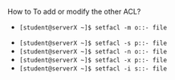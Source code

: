 How to To add or modify the other ACL?
+ `[student@serverX ~]$ setfacl -m o::- file`				
* `[student@serverX ~]$ setfacl -s p::- file`
* `[student@serverX ~]$ setfacl -n o::- file`
* `[student@serverX ~]$ setfacl -x p::- file`
* `[student@serverX ~]$ setfacl -i s::- file`
